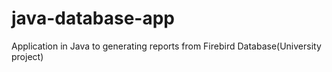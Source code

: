 # java-database-app
Application in Java to generating reports from Firebird Database(University project)
